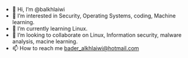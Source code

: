 - 👋 Hi, I’m @balkhlaiwi
- 👀 I’m interested in Security, Operating Systems, coding, Machine learning. 
- 🌱 I’m currently learning Linux.
- 💞️ I’m looking to collaborate on Linux, Information security, malware analysis, macine learning. 
- 📫 How to reach me bader_alkhlaiwi@hotmail.com

<!---
balkhlaiwi/balkhlaiwi is a ✨ special ✨ repository because its `README.md` (this file) appears on your GitHub profile.
You can click the Preview link to take a look at your changes.
--->
